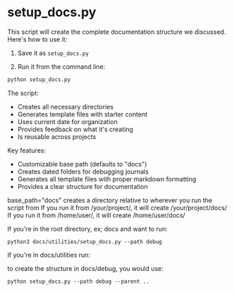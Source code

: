 # setup_docs.py


This script will create the complete documentation structure we discussed. Here's how to use it:

1. Save it as `setup_docs.py`

2. Run it from the command line:
```bash
python setup_docs.py
```

The script:
- Creates all necessary directories
- Generates template files with starter content
- Uses current date for organization
- Provides feedback on what it's creating
- Is reusable across projects

Key features:
- Customizable base path (defaults to "docs")
- Creates dated folders for debugging journals
- Generates all template files with proper markdown formatting
- Provides a clear structure for documentation

base_path="docs" creates a directory relative to wherever you run the script from
If you run it from /your/project/, it will create /your/project/docs/
If you run it from /home/user/, it will create /home/user/docs/

If you're in the root directory, ex; docs and want to run:

    python3 docs/utilities/setup_docs.py --path debug

If you're in  docs/utilities run:

to create the structure in docs/debug, you would use:

    python setup_docs.py --path debug --parent ..
